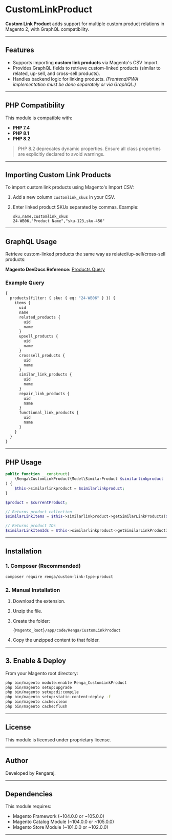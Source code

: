 # CustomLinkProduct

**Custom Link Product** adds support for multiple custom product relations in Magento 2, with GraphQL compatibility.

---

## Features

* Supports importing **custom link products** via Magento's CSV Import.
* Provides GraphQL fields to retrieve custom-linked products (similar to related, up-sell, and cross-sell products).
* Handles backend logic for linking products.
  *(Frontend/PWA implementation must be done separately or via GraphQL.)*

---

## PHP Compatibility

This module is compatible with:

* **PHP 7.4**
* **PHP 8.1**
* **PHP 8.2**

> PHP 8.2 deprecates dynamic properties. Ensure all class properties are explicitly declared to avoid warnings.

---

## Importing Custom Link Products

To import custom link products using Magento's Import CSV:

1. Add a new column `customlink_skus` in your CSV.
2. Enter linked product SKUs separated by commas.
   Example:

   ```
   sku,name,customlink_skus
   24-WB06,"Product Name","sku-123,sku-456"
   ```

---

## GraphQL Usage

Retrieve custom-linked products the same way as related/up-sell/cross-sell products:

**Magento DevDocs Reference:**
[Products Query](https://devdocs.magento.com/guides/v2.4/graphql/queries/products.html#retrieve-related-products-up-sells-and-cross-sells)

### Example Query

```graphql
{
  products(filter: { sku: { eq: "24-WB06" } }) {
    items {
      uid
      name
      related_products {
        uid
        name
      }
      upsell_products {
        uid
        name
      }
      crosssell_products {
        uid
        name
      }
      similar_link_products {
        uid
        name
      }
      repair_link_products {
        uid
        name
      }
      functional_link_products {
        uid
        name
      }
    }
  }
}
```

---

## PHP Usage

```php
public function __construct(
    \Renga\CustomLinkProduct\Model\SimilarProduct $similarlinkproduct
) {
    $this->similarlinkproduct = $similarlinkproduct;
}

$product = $currentProduct;

// Returns product collection
$similarLinkItems = $this->similarlinkproduct->getSimilarLinkProducts($product);

// Returns product IDs
$similarLinkItemIds = $this->similarlinkproduct->getSimilarLinkProductIds($product);
```

---

## Installation

### 1. Composer (Recommended)

```bash
composer require renga/custom-link-type-product
```

### 2. Manual Installation

1. Download the extension.
2. Unzip the file.
3. Create the folder:

   ```
   {Magento_Root}/app/code/Renga/CustomLinkProduct
   ```
4. Copy the unzipped content to that folder.

---

## 3. Enable & Deploy

From your Magento root directory:

```bash
php bin/magento module:enable Renga_CustomLinkProduct
php bin/magento setup:upgrade
php bin/magento setup:di:compile
php bin/magento setup:static-content:deploy -f
php bin/magento cache:clean
php bin/magento cache:flush
```

---

## License

This module is licensed under proprietary license.

---

## Author

Developed by Rengaraj.

---

## Dependencies

This module requires:
* Magento Framework (~104.0.0 or ~105.0.0)
* Magento Catalog Module (~104.0.0 or ~105.0.0)
* Magento Store Module (~101.0.0 or ~102.0.0)

---
